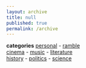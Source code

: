 ```yaml
---
layout: archive
title: null
published: true
permalink: /archive
---
```

**categories**
<a href="archive/personal">personal</a> - <a href="archive/ramble">ramble</a>   
<a href="archive/cinema">cinema</a> - <a href="archive/music">music</a> - <a href="archive/literature">literature</a>   
<a href="archive/history">history</a> - <a href="archive/politics">politics</a> - <a href="archive/science">science</a>
